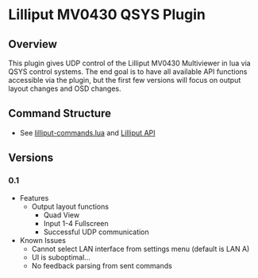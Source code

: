 # Lilliput MV0430 QSYS Plugin
## Overview
This plugin gives UDP control of the Lilliput MV0430 Multiviewer in lua via QSYS control systems. The end goal is to have all available API functions accessible via the plugin, but the first few versions will focus on output layout changes and OSD changes.

## Command Structure
* See [lilliput-commands.lua]("lilliput-commands.lua") and [Lilliput API]("lilliput_api.pdf")

## Versions
### 0.1
* Features
  * Output layout functions
    * Quad View
    * Input 1-4 Fullscreen
    * Successful UDP communication
* Known Issues
  * Cannot select LAN interface from settings menu (default is LAN A)
  * UI is suboptimal...
  * No feedback parsing from sent commands

